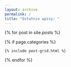 ```yaml
---
layout: archive
permalink: /
title: "Ostatnie wpisy: "
---
```


<div class="tiles">
{% for post in site.posts %}

{% if page.categories %}

	{% include post-grid.html %}
{% endfor %}
</div><!-- /.tiles -->